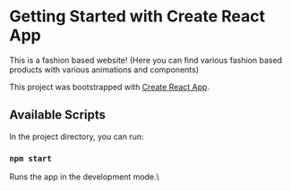 # Getting Started with Create React App

This is a fashion based website! (Here you can find various fashion based products with various animations and components)

This project was bootstrapped with [Create React App](https://github.com/facebook/create-react-app).

## Available Scripts

In the project directory, you can run:

### `npm start`

Runs the app in the development mode.\
